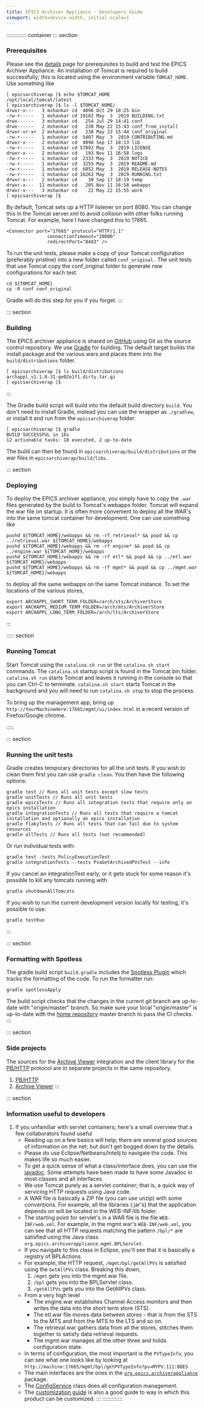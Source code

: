 ```yaml
---
title: EPICS Archiver Appliance - Developers Guide
viewport: width=device-width, initial-scale=1
---
```



::::::::::::: container
::: section
### Prerequisites

Please see the [details](details.html#SystemRequirements) page for
prerequisites to build and test the EPICS Archiver Appliance. An
installation of Tomcat is required to build successfully; this is
located using the environment variable `TOMCAT_HOME`. Use something like

``` bash_output
[ epicsarchiverap ]$ echo $TOMCAT_HOME
/opt/local/tomcat/latest
[ epicsarchiverap ]$ ls -l $TOMCAT_HOME/
drwxr-x---   3 mshankar cd  4096 Oct 29 18:25 bin
-rw-r-----   1 mshankar cd 19182 May  3  2019 BUILDING.txt
drwx------   3 mshankar cd   254 Jul 29 14:41 conf
drwx------   2 mshankar cd   238 May 22 15:43 conf_from_install
drwxr-xr-x+  2 mshankar cd   238 May 22 15:44 conf_original
-rw-r-----   1 mshankar cd  5407 May  3  2019 CONTRIBUTING.md
drwxr-x---   2 mshankar cd  4096 Sep 17 18:13 lib
-rw-r-----   1 mshankar cd 57092 May  3  2019 LICENSE
drwxr-x---   2 mshankar cd   193 Nov 11 16:58 logs
-rw-r-----   1 mshankar cd  2333 May  3  2019 NOTICE
-rw-r-----   1 mshankar cd  3255 May  3  2019 README.md
-rw-r-----   1 mshankar cd  6852 May  3  2019 RELEASE-NOTES
-rw-r-----   1 mshankar cd 16262 May  3  2019 RUNNING.txt
drwxr-x---   2 mshankar cd    30 Sep 17 18:19 temp
drwxr-x---  11 mshankar cd   205 Nov 11 16:58 webapps
drwxr-x---   3 mshankar cd    22 May 22 15:55 work
[ epicsarchiverap ]$
```

By default, Tomcat sets up a HTTP listener on port 8080. You can change
this in the Tomcat server.xml to avoid collision with other folks
running Tomcat. For example, here I have changed this to 17665.

    <Connector port="17665" protocol="HTTP/1.1"
                   connectionTimeout="20000" 
                   redirectPort="8443" />

To run the unit tests, please make a copy of your Tomcat configuration
(preferably pristine) into a new folder called `conf_original.` The unit
tests that use Tomcat copy the conf_original folder to generate new
configurations for each test.

    cd ${TOMCAT_HOME}
    cp -R conf conf_original

Gradle will do this step for you if you forget.
:::

::: section
### Building

The EPICS archiver appliance is shared on
[GitHub](https://github.com/slacmshankar/epicsarchiverap) using Git as
the source control repository. We use [Gradle](http://gradle.org/) for
building. The default target builds the install package and the various
wars and places them into the `build/distributions` folder.

``` bash_output
[ epicsarchiverap ]$ ls build/distributions
archappl_v1.1.0-31-ge02e1f1.dirty.tar.gz
[ epicsarchiverap ]$ 
```
:::

The Gradle build script will build into the default build directory
`build`. You don\'t need to install Gradle, instead you can use the
wrapper as `./gradlew`, or install it and run from the `epicsarchiverap`
folder:

``` bash_output
[ epicsarchiverap ]$ gradle
BUILD SUCCESSFUL in 16s
12 actionable tasks: 10 executed, 2 up-to-date
```

The build can then be found in `epicsarchiverap/build/distributions` or
the war files in `epicsarchiverap/build/libs`.

::: section
### Deploying

To deploy the EPICS archiver appliance, you simply have to copy the
`.war` files generated by the build to Tomcat\'s webapps folder. Tomcat
will expand the war file on startup. It is often more convenient to
deploy all the WAR\'s into the same tomcat container for development.
One can use something like

    pushd ${TOMCAT_HOME}/webapps && rm -rf retrieval* && popd && cp ../retrieval.war ${TOMCAT_HOME}/webapps
    pushd ${TOMCAT_HOME}/webapps && rm -rf engine* && popd && cp ../engine.war ${TOMCAT_HOME}/webapps
    pushd ${TOMCAT_HOME}/webapps && rm -rf etl* && popd && cp ../etl.war ${TOMCAT_HOME}/webapps
    pushd ${TOMCAT_HOME}/webapps && rm -rf mgmt* && popd && cp ../mgmt.war ${TOMCAT_HOME}/webapps

to deploy all the same webapps on the same Tomcat instance. To set the
locations of the various stores,

    export ARCHAPPL_SHORT_TERM_FOLDER=/arch/sts/ArchiverStore
    export ARCHAPPL_MEDIUM_TERM_FOLDER=/arch/mts/ArchiverStore
    export ARCHAPPL_LONG_TERM_FOLDER=/arch/lts/ArchiverStore
:::

::::: section
### Running Tomcat

<div>

Start Tomcat using the `catalina.sh run` or the `catalina.sh start`
commands. The `catalina.sh` startup script is found in the Tomcat bin
folder. `catalina.sh run` starts Tomcat and leaves it running in the
console so that you can Ctrl-C to terminate. `catalina.sh start` starts
Tomcat in the background and you will need to run `catalina.sh stop` to
stop the process.

</div>

<div>

To bring up the management app, bring up
`http://`*`YourMachineHere`*`:17665/mgmt/ui/index.html` in a recent
version of Firefox/Google chrome.

</div>
:::::

::: section
### Running the unit tests

Gradle creates temporary directories for all the unit tests. If you wish
to clean them first you can use `gradle clean`. You then have the
following options:

    gradle test // Runs all unit tests except slow tests
    gradle unitTests // Runs all unit tests
    gradle epicsTests // Runs all integration tests that require only an epics installation
    gradle integrationTests // Runs all tests that require a tomcat installation and optionally an epics installation
    gradle flakyTests // Runs all tests that can fail due to system resources
    gradle allTests // Runs all tests (not recommended)

Or run individual tests with:

    gradle test -tests PolicyExecutionTest
    gradle integrationTests --tests PvaGetArchivedPVsTest --info

If you cancel an integrationTest early, or it gets stuck for some reason
it\'s possible to kill any tomcats running with

    gradle shutdownAllTomcats

If you wish to run the current development version locally for testing,
it\'s possible to use:

    gradle testRun
:::

::: section
### Formatting with Spotless

The gradle build script `build.gradle` includes the [Spotless
Plugin](https://github.com/diffplug/spotless) which tracks the
formatting of the code. To run the formatter run:

    gradle spotlessApply

The build script checks that the changes in the current git branch are
up-to-date with \"origin/master\" branch. So make sure your local
\"origin/master\" is up-to-date with the [home
repository](https://github.com/slacmshankar/epicsarchiverap) master
branch to pass the CI checks.
:::

::: section
### Side projects

The sources for the [Archive Viewer](archiveviewer.html) integration and
the client library for the [PB/HTTP](pb_pbraw.html) protocol are in
separate projects in the same repository.

1.  [PB/HTTP](https://github.com/slacmshankar/epicsarchiverap_pbrawclient/)
2.  [Archive
    Viewer](https://github.com/slacmshankar/epicsarchiverap_archiveviewer/)
:::

::: section
### Information useful to developers

1.  If you unfamiliar with servlet containers; here\'s a small overview
    that a few collaborators found useful
    -   Reading up on a few basics will help; there are several good
        sources of information on the net; but don\'t get bogged down by
        the details.
    -   Please do use Eclipse/Netbeans/Intelij to navigate the code.
        This makes life so much easier.
    -   To get a quick sense of what a class/interface does, you can use
        the [javadoc](api/index.html). Some attempts have been made to
        have some Javadoc in most classes and all interfaces
    -   We use Tomcat purely as a servlet container; that is, a quick
        way of servicing HTTP requests using Java code.
    -   A WAR file is basically a ZIP file (you can use unzip) with some
        conventions. For example, all the libraries (.jar\'s) that the
        application depends on will be located in the WEB-INF/lib
        folder.
    -   The starting point for servlet\'s in a WAR file is the file
        `WEB-INF/web.xml`. For example, in the mgmt.war\'s
        `WEB-INF/web.xml`, you can see that all HTTP requests matching
        the pattern `/bpl/*` are satisfied using the Java class
        `org.epics.archiverappliance.mgmt.BPLServlet`.
    -   If you navigate to this class in Eclipse, you\'ll see that it is
        basically a registry of BPLActions.
    -   For example, the HTTP request, `/mgmt/bpl/getAllPVs` is
        satisfied using the `GetAllPVs` class. Breaking this down,
        1.  `/mgmt` gets you into the mgmt.war file.
        2.  `/bpl` gets you into the BPLServlet class.
        3.  `/getAllPVs` gets you into the GetAllPVs class.
    -   From a very high level
        -   The engine.war establishes Channel Access monitors and then
            writes the data into the short term store (STS).
        -   The etl.war file moves data between stores - that is from
            the STS to the MTS and from the MTS to the LTS and so on.
        -   The retrieval.war gathers data from all the stores, stitches
            them together to satisfy data retrieval requests.
        -   The mgmt.war manages all the other three and holds
            configuration state.
    -   In terms of configuration, the most important is the
        `PVTypeInfo`; you can see what one looks like by looking at
        `http://machine:17665/mgmt/bpl/getPVTypeInfo?pv=MYPV:111:BDES`
    -   The main interfaces are the ones in the
        [`org.epics.archiverappliance`](api/org/epics/archiverappliance/package-summary.html)
        package.
    -   The
        [ConfigService](api/org/epics/archiverappliance/config/ConfigService.html)
        class does all configuration management.
    -   The [customization guide](customization.html) is also a good
        guide to way in which this product can be customized.
:::
:::::::::::::
